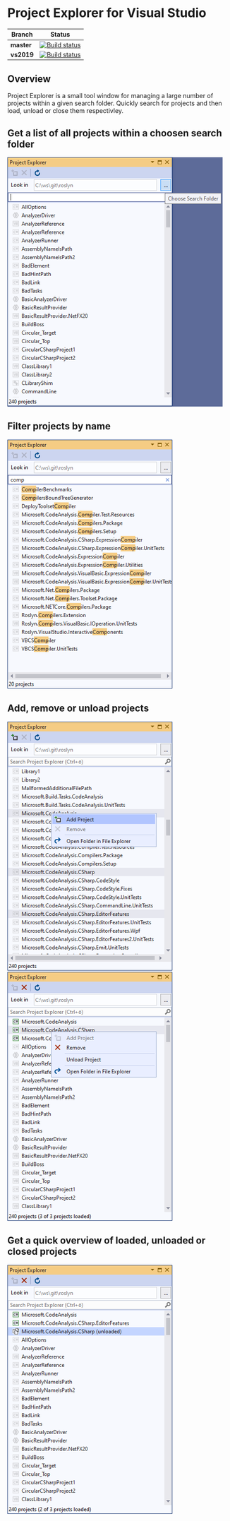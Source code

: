 # Project Explorer for Visual Studio
| Branch | Status |
|--------|---------|
|**master**|[![Build status](https://ci.appveyor.com/api/projects/status/05g0g9psl00an3nq/branch/master?svg=true)](https://ci.appveyor.com/project/IInspectable/projectexplorer/branch/master)|
|**vs2019**|[![Build status](https://ci.appveyor.com/api/projects/status/05g0g9psl00an3nq/branch/vs2019?svg=true)](https://ci.appveyor.com/project/IInspectable/projectexplorer/branch/vs2019)|

## Overview
Project Explorer is a small tool window for managing a large number of projects within a given search folder. 
Quickly search for projects and then load, unload or close them respectivley. 

## Get a list of all projects within a choosen search folder
![](_art/pe.png)

## Filter projects by name
![](_art/pe_filter.png)

## Add, remove or unload projects
![](_art/pe_context_menu.png)
![](_art/pe_context_menu_loaded.png)

## Get a quick overview of loaded, unloaded or closed projects
![](_art/pe_project_status.png)
